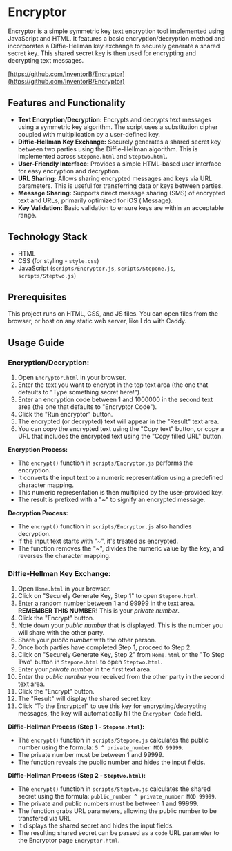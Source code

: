 # Encryptor

Encryptor is a simple symmetric key text encryption tool implemented using JavaScript and HTML. It features a basic encryption/decryption method and incorporates a Diffie-Hellman key exchange to securely generate a shared secret key. This shared secret key is then used for encrypting and decrypting text messages.

[https://github.com/InventorB/Encryptor](https://github.com/InventorB/Encryptor)

## Features and Functionality

*   **Text Encryption/Decryption:** Encrypts and decrypts text messages using a symmetric key algorithm.  The script uses a substitution cipher coupled with multiplication by a user-defined key.
*   **Diffie-Hellman Key Exchange:** Securely generates a shared secret key between two parties using the Diffie-Hellman algorithm. This is implemented across `Stepone.html` and `Steptwo.html`.
*   **User-Friendly Interface:** Provides a simple HTML-based user interface for easy encryption and decryption.
*   **URL Sharing:** Allows sharing encrypted messages and keys via URL parameters.  This is useful for transferring data or keys between parties.
*   **Message Sharing:** Supports direct message sharing (SMS) of encrypted text and URLs, primarily optimized for iOS (iMessage).
*   **Key Validation:** Basic validation to ensure keys are within an acceptable range.

## Technology Stack

*   HTML
*   CSS (for styling - `style.css`)
*   JavaScript (`scripts/Encryptor.js`, `scripts/Stepone.js`, `scripts/Steptwo.js`)

## Prerequisites

This project runs on HTML, CSS, and JS files. You can open files from the browser, or host on any static web server, like I do with Caddy.

## Usage Guide

### Encryption/Decryption:

1.  Open `Encryptor.html` in your browser.
2.  Enter the text you want to encrypt in the top text area (the one that defaults to "Type something secret here!").
3.  Enter an encryption code between 1 and 1000000 in the second text area (the one that defaults to "Encryptor Code").
4.  Click the "Run encryptor" button.
5.  The encrypted (or decrypted) text will appear in the "Result" text area.
6.  You can copy the encrypted text using the "Copy text" button, or copy a URL that includes the encrypted text using the "Copy filled URL" button.

**Encryption Process:**

*   The `encrypt()` function in `scripts/Encryptor.js` performs the encryption.
*   It converts the input text to a numeric representation using a predefined character mapping.
*   This numeric representation is then multiplied by the user-provided key.
*   The result is prefixed with a "~" to signify an encrypted message.

**Decryption Process:**

*   The `encrypt()` function in `scripts/Encryptor.js` also handles decryption.
*   If the input text starts with "~", it's treated as encrypted.
*   The function removes the "~", divides the numeric value by the key, and reverses the character mapping.

### Diffie-Hellman Key Exchange:

1.  Open `Home.html` in your browser.
2.  Click on "Securely Generate Key, Step 1" to open `Stepone.html`.
3.  Enter a random number between 1 and 99999 in the text area.  **REMEMBER THIS NUMBER!** This is your *private number*.
4.  Click the "Encrypt" button.
5.  Note down your *public number* that is displayed.  This is the number you will share with the other party.
6.  Share your *public number* with the other person.
7.  Once both parties have completed Step 1, proceed to Step 2.
8.  Click on "Securely Generate Key, Step 2" from `Home.html` or the "To Step Two" button in `Stepone.html` to open `Steptwo.html`.
9.  Enter your *private number* in the first text area.
10. Enter the *public number* you received from the other party in the second text area.
11. Click the "Encrypt" button.
12. The "Result" will display the shared secret key.
13. Click "To the Encryptor!" to use this key for encrypting/decrypting messages, the key will automatically fill the `Encryptor Code` field.

**Diffie-Hellman Process (Step 1 - `Stepone.html`):**

*   The `encrypt()` function in `scripts/Stepone.js` calculates the public number using the formula:  `5 ^ private_number MOD 99999`.
*   The private number must be between 1 and 99999.
*   The function reveals the public number and hides the input fields.

**Diffie-Hellman Process (Step 2 - `Steptwo.html`):**

*   The `encrypt()` function in `scripts/Steptwo.js` calculates the shared secret using the formula: `public_number ^ private_number MOD 99999`.
*   The private and public numbers must be between 1 and 99999.
*  The function grabs URL parameters, allowing the public number to be transfered via URL
*   It displays the shared secret and hides the input fields.
*   The resulting shared secret can be passed as a `code` URL parameter to the Encryptor page `Encryptor.html`.
